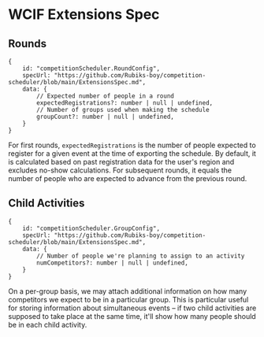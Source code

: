# WCIF Extensions Spec

## Rounds

```
{
    id: "competitionScheduler.RoundConfig",
    specUrl: "https://github.com/Rubiks-boy/competition-scheduler/blob/main/ExtensionsSpec.md",
    data: {
        // Expected number of people in a round
        expectedRegistrations?: number | null | undefined,
        // Number of groups used when making the schedule
        groupCount?: number | null | undefined,
    }
}
```

For first rounds, `expectedRegistrations` is the number of people expected to register for a given event at the time of exporting the schedule. By default, it is calculated based on past registration data for the user's region and excludes no-show calculations. For subsequent rounds, it equals the number of people who are expected to advance from the previous round.

## Child Activities

```
{
    id: "competitionScheduler.GroupConfig",
    specUrl: "https://github.com/Rubiks-boy/competition-scheduler/blob/main/ExtensionsSpec.md",
    data: {
        // Number of people we're planning to assign to an activity
        numCompetitors?: number | null | undefined,
    }
}
```

On a per-group basis, we may attach additional information on how many competitors we expect to be in a particular group. This is particular useful for storing information about simultaneous events – if two child activities are supposed to take place at the same time, it'll show how many people should be in each child activity.

